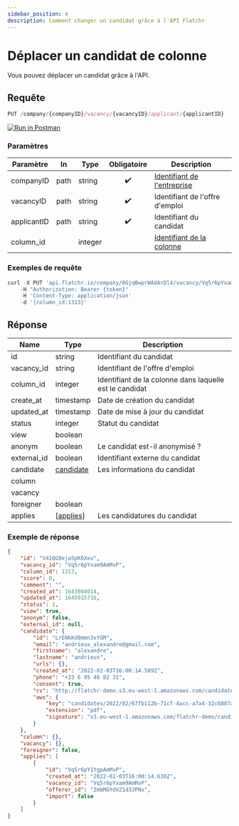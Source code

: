 ```yaml
---
sidebar_position: 4
description: Comment changer un candidat grâce à l'API Flatchr
---
```



# Déplacer un candidat de colonne

Vous pouvez déplacer un candidat grâce à l'API.


## Requête


```jsx
PUT /company/{companyID}/vacancy/{vacancyID}/applicant/{applicantID}
```
[![Run in Postman](https://run.pstmn.io/button.svg)](https://god.gw.postman.com/run-collection/18861404-2bd60cea-6942-4809-83e7-e8869748aa62?action=collection%2Ffork&collection-url=entityId%3D18861404-2bd60cea-6942-4809-83e7-e8869748aa62%26entityType%3Dcollection%26workspaceId%3D9ab396af-18af-4f93-809c-cddd2fbd1422)


### Paramètres
|Paramètre|In|Type|Obligatoire|Description|
|---|---|---|---|---|
companyID|path|string|<center>✔️</center>|[Identifiant de l'entreprise](/docs/getting_started#identifiant-de-lentreprise)
vacancyID|path|string|<center>✔️</center>|Identifiant de l'offre d'emploi
applicantID|path|string|<center>✔️</center>|Identifiant du candidat
column_id||integer||[Identifiant de la colonne](/docs/Schemas/Referentiels/columns)



### Exemples de requête


```jsx title="Requête cURL"
curl -X PUT 'api.flatchr.io/company/0GjqBwprWAdArDl4/vacancy/Vq5r6pYxam9AmMvP/applicant/V41QG9eja5pK6Xev'
    -H "Authorization: Bearer {token}"
    -H 'Content-Type: application/json'
    -d '{column_id:1313}'
```



## Réponse
|Name|Type|Description|
|---|---|---|
id|string|Identifiant du candidat|
vacancy_id|string|Identifiant de l'offre d'emploi|
column_id|integer|Identifiant de la colonne dans laquelle est le candidat|
create_at|timestamp|Date de création du candidat|
updated_at|timestamp|Date de mise à jour du candidat|
status|integer|Statut du candidat|
view|boolean||
anonym|boolean|Le candidat est-il anonymisé ?|
external_id|boolean|Identifiant externe du candidat|
candidate|[candidate](/docs/Schemas/candidate)|Les informations du candidat|
column|||
vacancy|||
foreigner|boolean||
applies|[[applies](/docs/Schemas/applies)]|Les candidatures du candidat|


### Exemple de réponse

```json
{
    "id": "V41QG9eja5pK6Xev",
    "vacancy_id": "Vq5r6pYxam9AmMvP",
    "column_id": 1313,
    "score": 0,
    "comment": "",
    "created_at": 1643904014,
    "updated_at": 1645015716,
    "status": 1,
    "view": true,
    "anonym": false,
    "external_id": null,
    "candidate": {
        "id": "LrENkKd8mmn3xYGM",
        "email": "andrieux_alexandre@gmail.com",
        "firstname": "alexandre",
        "lastname": "andrieux",
        "urls": {},
        "created_at": "2022-02-03T16:00:14.589Z",
        "phone": "+33 6 95 46 82 31",
        "consent": true,
        "cv": "http://flatchr-demo.s3.eu-west-1.amazonaws.com/candidates/2022/02/67fb112b-71cf-4acc-a7a4-32c6807a03b9/alexandre-andrieux.pdf",
        "aws": {
            "key": "candidates/2022/02/67fb112b-71cf-4acc-a7a4-32c6807a03b9/alexandre-andrieux",
            "extension": "pdf",
            "signature": "s3.eu-west-1.amazonaws.com/flatchr-demo/candidates%2F2022%2F02%2F67fb112b-71cf-4acc-a7a4-32c6807a03b9%2Falexandre-andrieux.pdf?X-Amz-Expires=86400&X-Amz-Date=20220216T124836Z&X-Amz-Algorithm=AWS4-HMAC-SHA256&X-Amz-Credential=AKIAJHRG2QM2E256YXMA%2F20220216%2Feu-west-1%2Fs3%2Faws4_request&X-Amz-SignedHeaders=host&X-Amz-Signature=d80388898a0936429fc3b56247fe6e37f2280df71a5a3a9864a127375d6fcab8"
        }
    },
    "column": {},
    "vacancy": {},
    "foreigner": false,
    "applies": [
        {
            "id": "Vq5r6pY1YgpAmMvP",
            "created_at": "2022-02-03T16:00:14.630Z",
            "vacancy_id": "Vq5r6pYxam9AmMvP",
            "offerer_id": "ZmbMGYdVZ1d3JPNx",
            "import": false
        }
    ]
}
```
